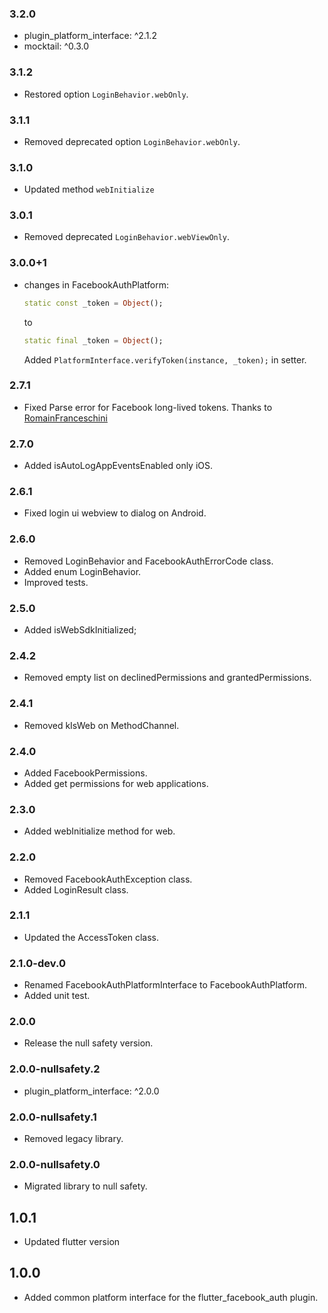 ### 3.2.0
- plugin_platform_interface: ^2.1.2
- mocktail: ^0.3.0

### 3.1.2
- Restored option `LoginBehavior.webOnly`.
### 3.1.1
- Removed deprecated option `LoginBehavior.webOnly`.

### 3.1.0
- Updated method `webInitialize`


### 3.0.1
- Removed deprecated `LoginBehavior.webViewOnly`.
### 3.0.0+1
* changes in FacebookAuthPlatform:

    ```dart
    static const _token = Object();
    ```
    to 
    ```dart
    static final _token = Object();
    ```


    Added `PlatformInterface.verifyToken(instance, _token);` in setter.

### 2.7.1
- Fixed Parse error for Facebook long-lived tokens. Thanks to [RomainFranceschini](https://github.com/RomainFranceschini)
### 2.7.0
- Added isAutoLogAppEventsEnabled only iOS.

### 2.6.1
- Fixed login ui webview to dialog on Android.
### 2.6.0
- Removed LoginBehavior and FacebookAuthErrorCode class.
- Added enum LoginBehavior.
- Improved tests.
### 2.5.0
- Added isWebSdkInitialized;

### 2.4.2
- Removed empty list on declinedPermissions and grantedPermissions.

### 2.4.1
- Removed kIsWeb on MethodChannel.
### 2.4.0
- Added FacebookPermissions.
- Added get permissions for web applications.

### 2.3.0
- Added webInitialize method for web.

### 2.2.0
- Removed FacebookAuthException class.
- Added LoginResult class.

### 2.1.1
- Updated the AccessToken class.


### 2.1.0-dev.0
- Renamed FacebookAuthPlatformInterface to FacebookAuthPlatform.
- Added unit test.

### 2.0.0
-  Release the null safety version.

### 2.0.0-nullsafety.2
-  plugin_platform_interface: ^2.0.0

### 2.0.0-nullsafety.1
-  Removed legacy library.

### 2.0.0-nullsafety.0
-  Migrated library to null safety.


## 1.0.1
- Updated flutter version


## 1.0.0
- Added common platform interface for the flutter_facebook_auth plugin.
